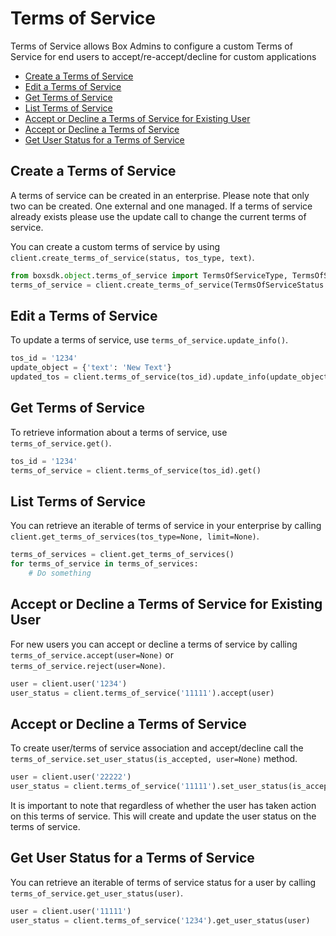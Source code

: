 Terms of Service
================

Terms of Service allows Box Admins to configure a custom Terms of Service for end users to
accept/re-accept/decline for custom applications

<!-- START doctoc generated TOC please keep comment here to allow auto update -->
<!-- DON'T EDIT THIS SECTION, INSTEAD RE-RUN doctoc TO UPDATE -->


- [Create a Terms of Service](#create-a-terms-of-service)
- [Edit a Terms of Service](#edit-a-terms-of-service)
- [Get Terms of Service](#get-terms-of-service)
- [List Terms of Service](#list-terms-of-service)
- [Accept or Decline a Terms of Service for Existing User](#accept-or-decline-a-terms-of-service-for-existing-user)
- [Accept or Decline a Terms of Service](#accept-or-decline-a-terms-of-service)
- [Get User Status for a Terms of Service](#get-user-status-for-a-terms-of-service)

<!-- END doctoc generated TOC please keep comment here to allow auto update -->

Create a Terms of Service
-------------------------

A terms of service can be created in an enterprise. Please note that only two can be created. One external
and one managed. If a terms of service already exists please use the update call to change the current
terms of service.

You can create a custom terms of service by using `client.create_terms_of_service(status, tos_type, text)`.

```python
from boxsdk.object.terms_of_service import TermsOfServiceType, TermsOfServiceStatus
terms_of_service = client.create_terms_of_service(TermsOfServiceStatus.ENABLED, TermsOfServiceType.MANAGED, 'Example Text')
```

Edit a Terms of Service
-----------------------

To update a terms of service, use `terms_of_service.update_info()`.

```python
tos_id = '1234'
update_object = {'text': 'New Text'}
updated_tos = client.terms_of_service(tos_id).update_info(update_object)
```

Get Terms of Service
--------------------

To retrieve information about a terms of service, use `terms_of_service.get()`.

```python
tos_id = '1234'
terms_of_service = client.terms_of_service(tos_id).get()
```

List Terms of Service
---------------------

You can retrieve an iterable of terms of service in your enterprise by calling `client.get_terms_of_services(tos_type=None, limit=None)`.

```python
terms_of_services = client.get_terms_of_services()
for terms_of_service in terms_of_services:
    # Do something
```

Accept or Decline a Terms of Service for Existing User
------------------------------------------------------

For new users you can accept or decline a terms of service by calling `terms_of_service.accept(user=None)` or `terms_of_service.reject(user=None)`.

```python
user = client.user('1234')
user_status = client.terms_of_service('11111').accept(user)
```


Accept or Decline a Terms of Service
------------------------------------

To create user/terms of service association and accept/decline call the  `terms_of_service.set_user_status(is_accepted, user=None)` method.

```python
user = client.user('22222')
user_status = client.terms_of_service('11111').set_user_status(is_accepted=True, user=user)
```

It is important to note that regardless of whether the user has taken action on this terms of service. This will create and update the user status on the terms of service.

Get User Status for a Terms of Service
-------------------------------------

You can retrieve an iterable of terms of service status for a user by calling
`terms_of_service.get_user_status(user)`.

```python
user = client.user('11111')
user_status = client.terms_of_service('1234').get_user_status(user)
```